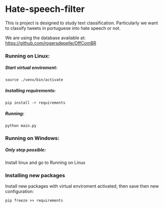 # Hate-speech-filter

This is project is designed to study text classification. Particularly we want to classify tweets in portuguese into hate speech or not.

We are using the database available at: https://github.com/rogersdepelle/OffComBR

### Running on Linux:

##### Start virtual enviroment:
  
  ``` source ./venv/bin/activate ``` 
  
##### Installing requirements:

   ``` pip install -r requirements ```

##### Running:
  ``` python main.py ```
  
 
### Running on Windows:
  
 ##### Only step possible:
 Install linux and go to Running on Linux


### Installing new packages

Install new packages with virtual enviroment activated, then save then new configuration:

 ``` pip freeze >> requirements ```

